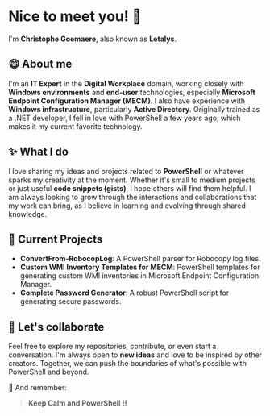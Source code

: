# Nice to meet you! 👋

I'm **Christophe Goemaere**, also known as **Letalys**.

## 😄 About me
I'm an **IT Expert** in the **Digital Workplace** domain, working closely with **Windows environments** and **end-user** technologies, especially **Microsoft Endpoint Configuration Manager (MECM)**. I also have experience with **Windows infrastructure**, particularly **Active Directory**.
Originally trained as a .NET developer, I fell in love with PowerShell a few years ago, which makes it my current favorite technology.

## ✨ What I do
I love sharing my ideas and projects related to **PowerShell** or whatever sparks my creativity at the moment. Whether it's small to medium projects or just useful **code snippets (gists)**, I hope others will find them helpful. I am always looking to grow through the interactions and collaborations that my work can bring, as I believe in learning and evolving through shared knowledge.

## 🔭 Current Projects
- **ConvertFrom-RobocopLog**: A PowerShell parser for Robocopy log files.
- **Custom WMI Inventory Templates for MECM**: PowerShell templates for generating custom WMI inventories in Microsoft Endpoint Configuration Manager.
- **Complete Password Generator**: A robust PowerShell script for generating secure passwords.

## 👯 Let's collaborate
Feel free to explore my repositories, contribute, or even start a conversation. I'm always open to **new ideas** and love to be inspired by other creators. Together, we can push the boundaries of what's possible with PowerShell and beyond.

💬 And remember:
> **Keep Calm and PowerShell !!** 
